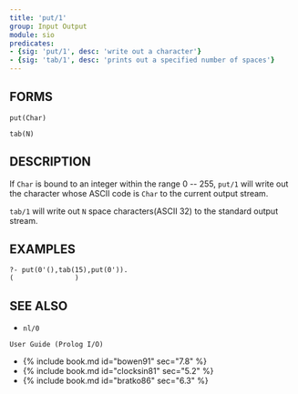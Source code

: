 ```yaml
---
title: 'put/1'
group: Input Output
module: sio
predicates:
- {sig: 'put/1', desc: 'write out a character'}
- {sig: 'tab/1', desc: 'prints out a specified number of spaces'}
---
```


## FORMS
```
put(Char)

tab(N)
```
## DESCRIPTION

If `Char` is bound to an integer within the range 0 -- 255, `put/1` will write out the character whose ASCII code is `Char` to the current output stream.

`tab/1` will write out `N` space characters(ASCII 32) to the standard output stream.


## EXAMPLES

```
?- put(0'(),tab(15),put(0')).
(               )
```

## SEE ALSO

- `nl/0`

`User Guide (Prolog I/O)`
- {% include book.md id="bowen91"    sec="7.8" %}
- {% include book.md id="clocksin81" sec="5.2" %}
- {% include book.md id="bratko86"   sec="6.3" %}
